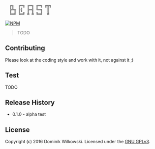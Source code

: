 ```shell
  ╔╗  ╔═╗ ╔═╗ ╔═╗ ╔╦╗
  ╠╩╗ ║╣  ╠═╣ ╚═╗  ║
  ╚═╝ ╚═╝ ╩ ╩ ╚═╝  ╩
```

[![NPM](https://nodei.co/npm/beast.js.png?downloads=true)](https://nodei.co/npm/beast.js/)


> TODO


## Contributing
Please look at the coding style and work with it, not against it ;)


## Test
TODO


## Release History
* 0.1.0  -  alpha test


## License
Copyright (c) 2016 Dominik Wilkowski. Licensed under the [GNU GPLv3](https://github.com/dominikwilkowski/beast.js/blob/master/LICENSE).